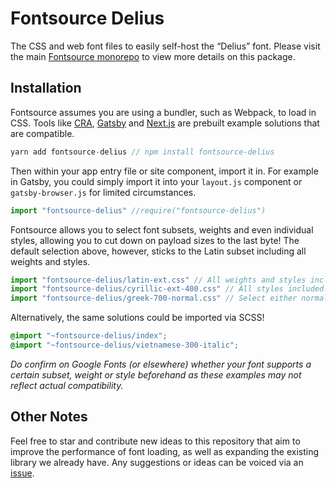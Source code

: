 # Fontsource Delius

The CSS and web font files to easily self-host the “Delius” font. Please visit the main [Fontsource monorepo](https://github.com/DecliningLotus/fontsource) to view more details on this package.

## Installation

Fontsource assumes you are using a bundler, such as Webpack, to load in CSS. Tools like [CRA](https://create-react-app.dev/), [Gatsby](https://www.gatsbyjs.org/) and [Next.js](https://nextjs.org/) are prebuilt example solutions that are compatible.

```javascript
yarn add fontsource-delius // npm install fontsource-delius
```

Then within your app entry file or site component, import it in. For example in Gatsby, you could simply import it into your `layout.js` component or `gatsby-browser.js` for limited circumstances.

```javascript
import "fontsource-delius" //require("fontsource-delius")
```

Fontsource allows you to select font subsets, weights and even individual styles, allowing you to cut down on payload sizes to the last byte! The default selection above, however, sticks to the Latin subset including all weights and styles.

```javascript
import "fontsource-delius/latin-ext.css" // All weights and styles included.
import "fontsource-delius/cyrillic-ext-400.css" // All styles included.
import "fontsource-delius/greek-700-normal.css" // Select either normal or italic.
```

Alternatively, the same solutions could be imported via SCSS!

```scss
@import "~fontsource-delius/index";
@import "~fontsource-delius/vietnamese-300-italic";
```

_Do confirm on Google Fonts (or elsewhere) whether your font supports a certain subset, weight or style beforehand as these examples may not reflect actual compatibility._

## Other Notes

Feel free to star and contribute new ideas to this repository that aim to improve the performance of font loading, as well as expanding the existing library we already have. Any suggestions or ideas can be voiced via an [issue](https://github.com/DecliningLotus/fontsource/issues).
